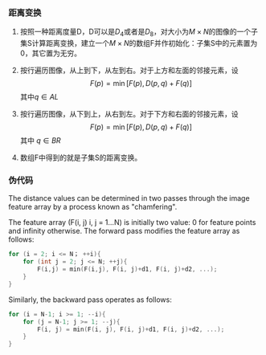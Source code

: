 ### 距离变换

1. 按照一种距离度量D，D可以是$D_{4}$或者是$D_{8}$，对大小为$M\times N$的图像的一个子集S计算距离变换，建立一个$M\times N$的数组F并作初始化：子集S中的元素置为0，其它置为无穷。

2. 按行遍历图像，从上到下，从左到右。对于上方和左面的邻接元素，设
   $$
   F(p) = \min[F(p), D(p,q) + F(q)]
   $$
   其中$q \in AL$

 3. 按行遍历图像，从下到上，从右到左。对于下方和右面的邻接元素，设
    $$
    F(p) = \min[F(p), D(p,q) + F(q)]
    $$
    其中 $q \in BR$

4. 数组F中得到的就是子集S的距离变换。

### 伪代码

The distance values can be determined in two passes through the image feature array by a process known as "chamfering".

The feature array (F(i, j) i, j = 1...N) is initially two value: 0 for feature points and infinity otherwise. The forward pass modifies the feature array as follows:

```C++
for (i = 2; i <= N； ++i){
    for (int j = 2; j <= N; ++j){
        F(i,j) = min(F(i,j), F(i, j)+d1, F(i, j)+d2, ...);
    }
}
```

Similarly, the backward pass operates as follows:

```C++
for (i = N-1; i >= 1; --i){
    for (j = N-1; j >= 1; --j){
        F(i, j) = min(F(i, j), F(i, j)+d1, F(i, j)+d2, ...);
    }
}
```



​    





